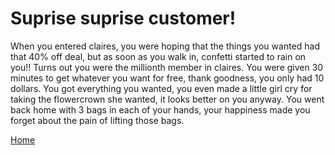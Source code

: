 # Suprise suprise customer!

When you entered claires, you were hoping that the things you wanted had that 40% off deal, but as soon as you walk in, confetti started to rain on you!! Turns out you were the millionth member in claires. You were given 30 minutes to get whatever you want for free, thank goodness, you only had 10 dollars. You got everything you wanted, you even made a little girl cry for taking the flowercrown she wanted, it looks better on you anyway.  You went back home with 3 bags in each of your hands, your happiness made you forget about the pain of lifting those bags.  

[Home](../woke-up/home.md)
